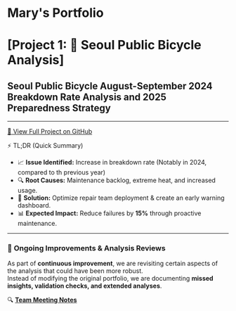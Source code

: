 # Mary's Portfolio

# [Project 1: 🚴 Seoul Public Bicycle Analysis]
## Seoul Public Bicycle August-September 2024 Breakdown Rate Analysis and 2025 Preparedness Strategy

---

[🔗 View Full Project on GitHub](https://github.com/Mary-berry-77/-Seoul-Public-Bicycle-Analysis)

⚡ TL;DR (Quick Summary)

- 📈 **Issue Identified:** Increase in breakdown rate (Notably in 2024, compared to th previous year)
- 🔍 **Root Causes:** Maintenance backlog, extreme heat, and increased usage.
- 🎯 **Solution:** Optimize repair team deployment & create an early warning dashboard.
- 📊 **Expected Impact:** Reduce failures by **15%** through proactive maintenance.
---

### 🔄 **Ongoing Improvements & Analysis Reviews**  

As part of **continuous improvement**, we are revisiting certain aspects of the analysis that could have been more robust.  
Instead of modifying the original portfolio, we are documenting **missed insights, validation checks, and extended analyses**.

🔍 **[Team Meeting Notes]( )**  

